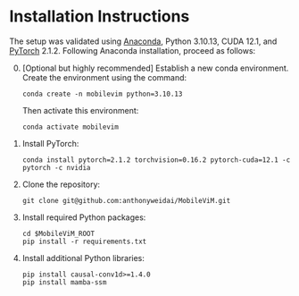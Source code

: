 # Installation Instructions

The setup was validated using [Anaconda](https://www.anaconda.com/download), Python 3.10.13, CUDA 12.1, and [PyTorch]((http://pytorch.org/)) 2.1.2.
Following Anaconda installation, proceed as follows:

0. [Optional but highly recommended] Establish a new conda environment.
    Create the environment using the command:
    ~~~
    conda create -n mobilevim python=3.10.13
    ~~~

    Then activate this environment:
    ~~~
    conda activate mobilevim
    ~~~

1. Install PyTorch:
    ~~~
    conda install pytorch=2.1.2 torchvision=0.16.2 pytorch-cuda=12.1 -c pytorch -c nvidia
    ~~~

2. Clone the repository: 

    ~~~
    git clone git@github.com:anthonyweidai/MobileViM.git
    ~~~

3. Install required Python packages:

    ~~~
    cd $MobileViM_ROOT
    pip install -r requirements.txt
    ~~~
    
4. Install additional Python libraries:

    ~~~
    pip install causal-conv1d>=1.4.0
    pip install mamba-ssm
    ~~~